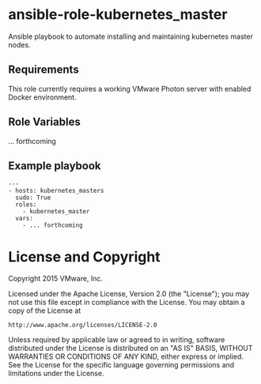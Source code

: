 # ansible-role-kubernetes_master

Ansible playbook to automate installing and maintaining kubernetes master nodes.

## Requirements

This role currently requires a working VMware Photon server with enabled Docker environment.

## Role Variables

... forthcoming

## Example playbook

```
---
- hosts: kubernetes_masters
  sudo: True
  roles:
    - kubernetes_master
  vars:
    - ... forthcoming
```

# License and Copyright
 
Copyright 2015 VMware, Inc.

Licensed under the Apache License, Version 2.0 (the "License");
you may not use this file except in compliance with the License.
You may obtain a copy of the License at

    http://www.apache.org/licenses/LICENSE-2.0

Unless required by applicable law or agreed to in writing, software
distributed under the License is distributed on an "AS IS" BASIS,
WITHOUT WARRANTIES OR CONDITIONS OF ANY KIND, either express or implied.
See the License for the specific language governing permissions and
limitations under the License.

